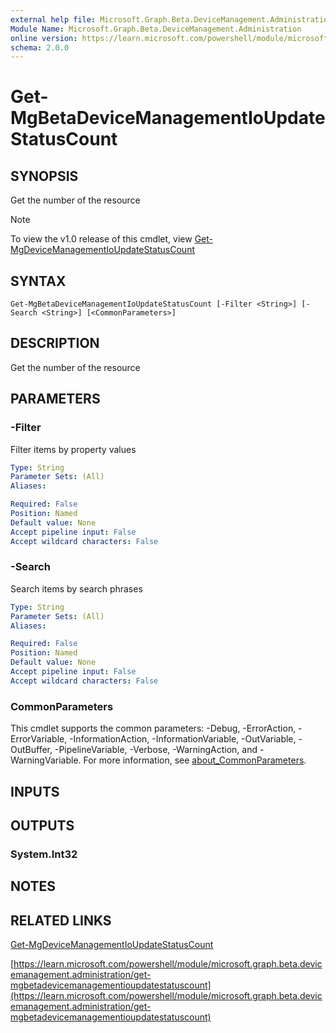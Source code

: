 ```yaml
---
external help file: Microsoft.Graph.Beta.DeviceManagement.Administration-help.xml
Module Name: Microsoft.Graph.Beta.DeviceManagement.Administration
online version: https://learn.microsoft.com/powershell/module/microsoft.graph.beta.devicemanagement.administration/get-mgbetadevicemanagementioupdatestatuscount
schema: 2.0.0
---
```


# Get-MgBetaDeviceManagementIoUpdateStatusCount

## SYNOPSIS
Get the number of the resource

> [!NOTE]
> To view the v1.0 release of this cmdlet, view [Get-MgDeviceManagementIoUpdateStatusCount](/powershell/module/Microsoft.Graph.DeviceManagement.Administration/Get-MgDeviceManagementIoUpdateStatusCount?view=graph-powershell-1.0)

## SYNTAX

```
Get-MgBetaDeviceManagementIoUpdateStatusCount [-Filter <String>] [-Search <String>] [<CommonParameters>]
```

## DESCRIPTION
Get the number of the resource

## PARAMETERS

### -Filter
Filter items by property values

```yaml
Type: String
Parameter Sets: (All)
Aliases:

Required: False
Position: Named
Default value: None
Accept pipeline input: False
Accept wildcard characters: False
```

### -Search
Search items by search phrases

```yaml
Type: String
Parameter Sets: (All)
Aliases:

Required: False
Position: Named
Default value: None
Accept pipeline input: False
Accept wildcard characters: False
```

### CommonParameters
This cmdlet supports the common parameters: -Debug, -ErrorAction, -ErrorVariable, -InformationAction, -InformationVariable, -OutVariable, -OutBuffer, -PipelineVariable, -Verbose, -WarningAction, and -WarningVariable. For more information, see [about_CommonParameters](http://go.microsoft.com/fwlink/?LinkID=113216).

## INPUTS

## OUTPUTS

### System.Int32
## NOTES

## RELATED LINKS
[Get-MgDeviceManagementIoUpdateStatusCount](/powershell/module/Microsoft.Graph.DeviceManagement.Administration/Get-MgDeviceManagementIoUpdateStatusCount?view=graph-powershell-1.0)

[https://learn.microsoft.com/powershell/module/microsoft.graph.beta.devicemanagement.administration/get-mgbetadevicemanagementioupdatestatuscount](https://learn.microsoft.com/powershell/module/microsoft.graph.beta.devicemanagement.administration/get-mgbetadevicemanagementioupdatestatuscount)



